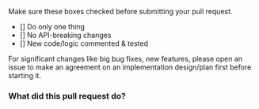 Make sure these boxes checked before submitting your pull request.

- [] Do only one thing
- [] No API-breaking changes
- [] New code/logic commented & tested

For significant changes like big bug fixes, new features, please open an issue to make an agreement on an implementation design/plan first before starting it.

### What did this pull request do?
